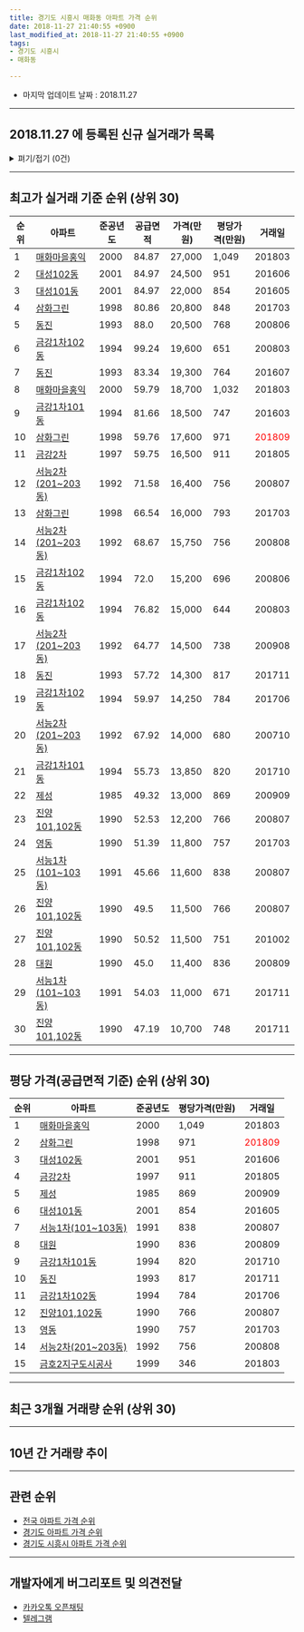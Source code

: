 ```yaml
---
title: 경기도 시흥시 매화동 아파트 가격 순위
date: 2018-11-27 21:40:55 +0900
last_modified_at: 2018-11-27 21:40:55 +0900
tags:
- 경기도 시흥시
- 매화동

---
```


* 마지막 업데이트 날짜 : 2018.11.27

---

## 2018.11.27 에 등록된 신규 실거래가 목록

<details>
<summary>펴기/접기 (0건)</summary>
<div markdown="1">

|아파트|준공년도|공급면적|가격(만원)|평당가격(만원)|거래일|
|---|---|---|---|---|---|
|없음||||||


</div>
</details>

---

## 최고가 실거래 기준 순위 (상위 30)


|순위|아파트|준공년도|공급면적|가격(만원)|평당가격(만원)|거래일|
|---|---|---|---|---|---|---|
|1|[매화마을홍익](https://search.naver.com/search.naver?query=%EA%B2%BD%EA%B8%B0%EB%8F%84+%EC%8B%9C%ED%9D%A5%EC%8B%9C+%EB%A7%A4%ED%99%94%EB%8F%99+%EB%A7%A4%ED%99%94%EB%A7%88%EC%9D%84%ED%99%8D%EC%9D%B5)|2000|84.87|27,000|1,049|201803|
|2|[대성102동](https://search.naver.com/search.naver?query=%EA%B2%BD%EA%B8%B0%EB%8F%84+%EC%8B%9C%ED%9D%A5%EC%8B%9C+%EB%A7%A4%ED%99%94%EB%8F%99+%EB%8C%80%EC%84%B1102%EB%8F%99)|2001|84.97|24,500|951|201606|
|3|[대성101동](https://search.naver.com/search.naver?query=%EA%B2%BD%EA%B8%B0%EB%8F%84+%EC%8B%9C%ED%9D%A5%EC%8B%9C+%EB%A7%A4%ED%99%94%EB%8F%99+%EB%8C%80%EC%84%B1101%EB%8F%99)|2001|84.97|22,000|854|201605|
|4|[삼화그린](https://search.naver.com/search.naver?query=%EA%B2%BD%EA%B8%B0%EB%8F%84+%EC%8B%9C%ED%9D%A5%EC%8B%9C+%EB%A7%A4%ED%99%94%EB%8F%99+%EC%82%BC%ED%99%94%EA%B7%B8%EB%A6%B0)|1998|80.86|20,800|848|201703|
|5|[동진](https://search.naver.com/search.naver?query=%EA%B2%BD%EA%B8%B0%EB%8F%84+%EC%8B%9C%ED%9D%A5%EC%8B%9C+%EB%A7%A4%ED%99%94%EB%8F%99+%EB%8F%99%EC%A7%84)|1993|88.0|20,500|768|200806|
|6|[금강1차102동](https://search.naver.com/search.naver?query=%EA%B2%BD%EA%B8%B0%EB%8F%84+%EC%8B%9C%ED%9D%A5%EC%8B%9C+%EB%A7%A4%ED%99%94%EB%8F%99+%EA%B8%88%EA%B0%951%EC%B0%A8102%EB%8F%99)|1994|99.24|19,600|651|200803|
|7|[동진](https://search.naver.com/search.naver?query=%EA%B2%BD%EA%B8%B0%EB%8F%84+%EC%8B%9C%ED%9D%A5%EC%8B%9C+%EB%A7%A4%ED%99%94%EB%8F%99+%EB%8F%99%EC%A7%84)|1993|83.34|19,300|764|201607|
|8|[매화마을홍익](https://search.naver.com/search.naver?query=%EA%B2%BD%EA%B8%B0%EB%8F%84+%EC%8B%9C%ED%9D%A5%EC%8B%9C+%EB%A7%A4%ED%99%94%EB%8F%99+%EB%A7%A4%ED%99%94%EB%A7%88%EC%9D%84%ED%99%8D%EC%9D%B5)|2000|59.79|18,700|1,032|201803|
|9|[금강1차101동](https://search.naver.com/search.naver?query=%EA%B2%BD%EA%B8%B0%EB%8F%84+%EC%8B%9C%ED%9D%A5%EC%8B%9C+%EB%A7%A4%ED%99%94%EB%8F%99+%EA%B8%88%EA%B0%951%EC%B0%A8101%EB%8F%99)|1994|81.66|18,500|747|201603|
|10|[삼화그린](https://search.naver.com/search.naver?query=%EA%B2%BD%EA%B8%B0%EB%8F%84+%EC%8B%9C%ED%9D%A5%EC%8B%9C+%EB%A7%A4%ED%99%94%EB%8F%99+%EC%82%BC%ED%99%94%EA%B7%B8%EB%A6%B0)|1998|59.76|17,600|971|<span style="color:red">201809</span>|
|11|[금강2차](https://search.naver.com/search.naver?query=%EA%B2%BD%EA%B8%B0%EB%8F%84+%EC%8B%9C%ED%9D%A5%EC%8B%9C+%EB%A7%A4%ED%99%94%EB%8F%99+%EA%B8%88%EA%B0%952%EC%B0%A8)|1997|59.75|16,500|911|201805|
|12|[서능2차(201~203동)](https://search.naver.com/search.naver?query=%EA%B2%BD%EA%B8%B0%EB%8F%84+%EC%8B%9C%ED%9D%A5%EC%8B%9C+%EB%A7%A4%ED%99%94%EB%8F%99+%EC%84%9C%EB%8A%A52%EC%B0%A8%28201%7E203%EB%8F%99%29)|1992|71.58|16,400|756|200807|
|13|[삼화그린](https://search.naver.com/search.naver?query=%EA%B2%BD%EA%B8%B0%EB%8F%84+%EC%8B%9C%ED%9D%A5%EC%8B%9C+%EB%A7%A4%ED%99%94%EB%8F%99+%EC%82%BC%ED%99%94%EA%B7%B8%EB%A6%B0)|1998|66.54|16,000|793|201703|
|14|[서능2차(201~203동)](https://search.naver.com/search.naver?query=%EA%B2%BD%EA%B8%B0%EB%8F%84+%EC%8B%9C%ED%9D%A5%EC%8B%9C+%EB%A7%A4%ED%99%94%EB%8F%99+%EC%84%9C%EB%8A%A52%EC%B0%A8%28201%7E203%EB%8F%99%29)|1992|68.67|15,750|756|200808|
|15|[금강1차102동](https://search.naver.com/search.naver?query=%EA%B2%BD%EA%B8%B0%EB%8F%84+%EC%8B%9C%ED%9D%A5%EC%8B%9C+%EB%A7%A4%ED%99%94%EB%8F%99+%EA%B8%88%EA%B0%951%EC%B0%A8102%EB%8F%99)|1994|72.0|15,200|696|200806|
|16|[금강1차102동](https://search.naver.com/search.naver?query=%EA%B2%BD%EA%B8%B0%EB%8F%84+%EC%8B%9C%ED%9D%A5%EC%8B%9C+%EB%A7%A4%ED%99%94%EB%8F%99+%EA%B8%88%EA%B0%951%EC%B0%A8102%EB%8F%99)|1994|76.82|15,000|644|200803|
|17|[서능2차(201~203동)](https://search.naver.com/search.naver?query=%EA%B2%BD%EA%B8%B0%EB%8F%84+%EC%8B%9C%ED%9D%A5%EC%8B%9C+%EB%A7%A4%ED%99%94%EB%8F%99+%EC%84%9C%EB%8A%A52%EC%B0%A8%28201%7E203%EB%8F%99%29)|1992|64.77|14,500|738|200908|
|18|[동진](https://search.naver.com/search.naver?query=%EA%B2%BD%EA%B8%B0%EB%8F%84+%EC%8B%9C%ED%9D%A5%EC%8B%9C+%EB%A7%A4%ED%99%94%EB%8F%99+%EB%8F%99%EC%A7%84)|1993|57.72|14,300|817|201711|
|19|[금강1차102동](https://search.naver.com/search.naver?query=%EA%B2%BD%EA%B8%B0%EB%8F%84+%EC%8B%9C%ED%9D%A5%EC%8B%9C+%EB%A7%A4%ED%99%94%EB%8F%99+%EA%B8%88%EA%B0%951%EC%B0%A8102%EB%8F%99)|1994|59.97|14,250|784|201706|
|20|[서능2차(201~203동)](https://search.naver.com/search.naver?query=%EA%B2%BD%EA%B8%B0%EB%8F%84+%EC%8B%9C%ED%9D%A5%EC%8B%9C+%EB%A7%A4%ED%99%94%EB%8F%99+%EC%84%9C%EB%8A%A52%EC%B0%A8%28201%7E203%EB%8F%99%29)|1992|67.92|14,000|680|200710|
|21|[금강1차101동](https://search.naver.com/search.naver?query=%EA%B2%BD%EA%B8%B0%EB%8F%84+%EC%8B%9C%ED%9D%A5%EC%8B%9C+%EB%A7%A4%ED%99%94%EB%8F%99+%EA%B8%88%EA%B0%951%EC%B0%A8101%EB%8F%99)|1994|55.73|13,850|820|201710|
|22|[제성](https://search.naver.com/search.naver?query=%EA%B2%BD%EA%B8%B0%EB%8F%84+%EC%8B%9C%ED%9D%A5%EC%8B%9C+%EB%A7%A4%ED%99%94%EB%8F%99+%EC%A0%9C%EC%84%B1)|1985|49.32|13,000|869|200909|
|23|[진양101,102동](https://search.naver.com/search.naver?query=%EA%B2%BD%EA%B8%B0%EB%8F%84+%EC%8B%9C%ED%9D%A5%EC%8B%9C+%EB%A7%A4%ED%99%94%EB%8F%99+%EC%A7%84%EC%96%91101%2C102%EB%8F%99)|1990|52.53|12,200|766|200807|
|24|[영동](https://search.naver.com/search.naver?query=%EA%B2%BD%EA%B8%B0%EB%8F%84+%EC%8B%9C%ED%9D%A5%EC%8B%9C+%EB%A7%A4%ED%99%94%EB%8F%99+%EC%98%81%EB%8F%99)|1990|51.39|11,800|757|201703|
|25|[서능1차(101~103동)](https://search.naver.com/search.naver?query=%EA%B2%BD%EA%B8%B0%EB%8F%84+%EC%8B%9C%ED%9D%A5%EC%8B%9C+%EB%A7%A4%ED%99%94%EB%8F%99+%EC%84%9C%EB%8A%A51%EC%B0%A8%28101%7E103%EB%8F%99%29)|1991|45.66|11,600|838|200807|
|26|[진양101,102동](https://search.naver.com/search.naver?query=%EA%B2%BD%EA%B8%B0%EB%8F%84+%EC%8B%9C%ED%9D%A5%EC%8B%9C+%EB%A7%A4%ED%99%94%EB%8F%99+%EC%A7%84%EC%96%91101%2C102%EB%8F%99)|1990|49.5|11,500|766|200807|
|27|[진양101,102동](https://search.naver.com/search.naver?query=%EA%B2%BD%EA%B8%B0%EB%8F%84+%EC%8B%9C%ED%9D%A5%EC%8B%9C+%EB%A7%A4%ED%99%94%EB%8F%99+%EC%A7%84%EC%96%91101%2C102%EB%8F%99)|1990|50.52|11,500|751|201002|
|28|[대원](https://search.naver.com/search.naver?query=%EA%B2%BD%EA%B8%B0%EB%8F%84+%EC%8B%9C%ED%9D%A5%EC%8B%9C+%EB%A7%A4%ED%99%94%EB%8F%99+%EB%8C%80%EC%9B%90)|1990|45.0|11,400|836|200809|
|29|[서능1차(101~103동)](https://search.naver.com/search.naver?query=%EA%B2%BD%EA%B8%B0%EB%8F%84+%EC%8B%9C%ED%9D%A5%EC%8B%9C+%EB%A7%A4%ED%99%94%EB%8F%99+%EC%84%9C%EB%8A%A51%EC%B0%A8%28101%7E103%EB%8F%99%29)|1991|54.03|11,000|671|201711|
|30|[진양101,102동](https://search.naver.com/search.naver?query=%EA%B2%BD%EA%B8%B0%EB%8F%84+%EC%8B%9C%ED%9D%A5%EC%8B%9C+%EB%A7%A4%ED%99%94%EB%8F%99+%EC%A7%84%EC%96%91101%2C102%EB%8F%99)|1990|47.19|10,700|748|201711|


---

## 평당 가격(공급면적 기준) 순위 (상위 30)


|순위|아파트|준공년도|평당가격(만원)|거래일|
|---|---|---|---|---|
|1|[매화마을홍익](https://search.naver.com/search.naver?query=%EA%B2%BD%EA%B8%B0%EB%8F%84+%EC%8B%9C%ED%9D%A5%EC%8B%9C+%EB%A7%A4%ED%99%94%EB%8F%99+%EB%A7%A4%ED%99%94%EB%A7%88%EC%9D%84%ED%99%8D%EC%9D%B5)|2000|1,049|201803|
|2|[삼화그린](https://search.naver.com/search.naver?query=%EA%B2%BD%EA%B8%B0%EB%8F%84+%EC%8B%9C%ED%9D%A5%EC%8B%9C+%EB%A7%A4%ED%99%94%EB%8F%99+%EC%82%BC%ED%99%94%EA%B7%B8%EB%A6%B0)|1998|971|<span style="color:red">201809</span>|
|3|[대성102동](https://search.naver.com/search.naver?query=%EA%B2%BD%EA%B8%B0%EB%8F%84+%EC%8B%9C%ED%9D%A5%EC%8B%9C+%EB%A7%A4%ED%99%94%EB%8F%99+%EB%8C%80%EC%84%B1102%EB%8F%99)|2001|951|201606|
|4|[금강2차](https://search.naver.com/search.naver?query=%EA%B2%BD%EA%B8%B0%EB%8F%84+%EC%8B%9C%ED%9D%A5%EC%8B%9C+%EB%A7%A4%ED%99%94%EB%8F%99+%EA%B8%88%EA%B0%952%EC%B0%A8)|1997|911|201805|
|5|[제성](https://search.naver.com/search.naver?query=%EA%B2%BD%EA%B8%B0%EB%8F%84+%EC%8B%9C%ED%9D%A5%EC%8B%9C+%EB%A7%A4%ED%99%94%EB%8F%99+%EC%A0%9C%EC%84%B1)|1985|869|200909|
|6|[대성101동](https://search.naver.com/search.naver?query=%EA%B2%BD%EA%B8%B0%EB%8F%84+%EC%8B%9C%ED%9D%A5%EC%8B%9C+%EB%A7%A4%ED%99%94%EB%8F%99+%EB%8C%80%EC%84%B1101%EB%8F%99)|2001|854|201605|
|7|[서능1차(101~103동)](https://search.naver.com/search.naver?query=%EA%B2%BD%EA%B8%B0%EB%8F%84+%EC%8B%9C%ED%9D%A5%EC%8B%9C+%EB%A7%A4%ED%99%94%EB%8F%99+%EC%84%9C%EB%8A%A51%EC%B0%A8%28101%7E103%EB%8F%99%29)|1991|838|200807|
|8|[대원](https://search.naver.com/search.naver?query=%EA%B2%BD%EA%B8%B0%EB%8F%84+%EC%8B%9C%ED%9D%A5%EC%8B%9C+%EB%A7%A4%ED%99%94%EB%8F%99+%EB%8C%80%EC%9B%90)|1990|836|200809|
|9|[금강1차101동](https://search.naver.com/search.naver?query=%EA%B2%BD%EA%B8%B0%EB%8F%84+%EC%8B%9C%ED%9D%A5%EC%8B%9C+%EB%A7%A4%ED%99%94%EB%8F%99+%EA%B8%88%EA%B0%951%EC%B0%A8101%EB%8F%99)|1994|820|201710|
|10|[동진](https://search.naver.com/search.naver?query=%EA%B2%BD%EA%B8%B0%EB%8F%84+%EC%8B%9C%ED%9D%A5%EC%8B%9C+%EB%A7%A4%ED%99%94%EB%8F%99+%EB%8F%99%EC%A7%84)|1993|817|201711|
|11|[금강1차102동](https://search.naver.com/search.naver?query=%EA%B2%BD%EA%B8%B0%EB%8F%84+%EC%8B%9C%ED%9D%A5%EC%8B%9C+%EB%A7%A4%ED%99%94%EB%8F%99+%EA%B8%88%EA%B0%951%EC%B0%A8102%EB%8F%99)|1994|784|201706|
|12|[진양101,102동](https://search.naver.com/search.naver?query=%EA%B2%BD%EA%B8%B0%EB%8F%84+%EC%8B%9C%ED%9D%A5%EC%8B%9C+%EB%A7%A4%ED%99%94%EB%8F%99+%EC%A7%84%EC%96%91101%2C102%EB%8F%99)|1990|766|200807|
|13|[영동](https://search.naver.com/search.naver?query=%EA%B2%BD%EA%B8%B0%EB%8F%84+%EC%8B%9C%ED%9D%A5%EC%8B%9C+%EB%A7%A4%ED%99%94%EB%8F%99+%EC%98%81%EB%8F%99)|1990|757|201703|
|14|[서능2차(201~203동)](https://search.naver.com/search.naver?query=%EA%B2%BD%EA%B8%B0%EB%8F%84+%EC%8B%9C%ED%9D%A5%EC%8B%9C+%EB%A7%A4%ED%99%94%EB%8F%99+%EC%84%9C%EB%8A%A52%EC%B0%A8%28201%7E203%EB%8F%99%29)|1992|756|200808|
|15|[금호2지구도시공사](https://search.naver.com/search.naver?query=%EA%B2%BD%EA%B8%B0%EB%8F%84+%EC%8B%9C%ED%9D%A5%EC%8B%9C+%EB%A7%A4%ED%99%94%EB%8F%99+%EA%B8%88%ED%98%B82%EC%A7%80%EA%B5%AC%EB%8F%84%EC%8B%9C%EA%B3%B5%EC%82%AC)|1999|346|201803|


---

## 최근 3개월 거래량 순위 (상위 30)


<div style="width:100%;">
    <canvas id="deal_count_ranking" height="91"></canvas>
</div>


<script>
new Chart(document.getElementById("deal_count_ranking"), {
    type: 'horizontalBar',
    data: {
        labels: ['진양101,102동', '서능1차(101~103동)', '금강2차', '삼화그린', '대원', '동진', '제성'],
        datasets: [{
            label: '실거래 수',
            data: [4, 3, 2, 2, 1, 1, 1],
            borderColor: "rgba(255, 0, 128, 1)",
            backgroundColor: "rgba(255, 0, 128, 0.5)",
            fill: false,
        }]
    },
    options: {
        responsive: true,
        title: {
            display: true,
            text: '최근 3개월 거래량 순위'
        },
        tooltips: {
            mode: 'index',
            intersect: false,
            callbacks: {
                title: function(tooltipItems, data) {
                    return "실거래 수:";
                },
                label: function(tooltipItem, data) {
                    return data.labels[tooltipItem.index] + ": " + tooltipItem.xLabel;
                }
            }
        },
        hover: {
            mode: 'nearest',
            intersect: true
        },
        scales: {
            xAxes: [{
                display: true,
                scaleLabel: {
                    display: true,
                    labelString: '실거래 수'
                },
                ticks: {
                    suggestedMin: 0,
                }
            }],
            yAxes: [{
                display: true,
                ticks: {
                    autoSkip: false,
                    callback: function(value, index, values) {
                        if (value.length > 10)
                            return value.substr(0, 8) + "...";
                        else
                            return value;
                    }
                },
                scaleLabel: {
                    display: false,
                }
            }]
        }
    }
});

</script>


---

## 10년 간 거래량 추이


<div style="width:100%;">
    <canvas id="deal_progress" height="300"></canvas>
</div>

<script>
new Chart(document.getElementById("deal_progress"), {
    type: 'line',
    data: {
        labels: ['200811','200812','200901','200902','200903','200904','200905','200906','200907','200908','200909','200910','200911','200912','201001','201002','201003','201004','201005','201006','201007','201008','201009','201010','201011','201012','201101','201102','201103','201104','201105','201106','201107','201108','201109','201110','201111','201112','201201','201202','201203','201204','201205','201206','201207','201208','201209','201210','201211','201212','201301','201302','201303','201304','201305','201306','201307','201308','201309','201310','201311','201312','201401','201402','201403','201404','201405','201406','201407','201408','201409','201410','201411','201412','201501','201502','201503','201504','201505','201506','201507','201508','201509','201510','201511','201512','201601','201602','201603','201604','201605','201606','201607','201608','201609','201610','201611','201612','201701','201702','201703','201704','201705','201706','201707','201708','201709','201710','201711','201712','201801','201802','201803','201804','201805','201806','201807','201808','201809','201810','201811'],
        datasets: [{
            label: '실거래 수',
            pointRadius: 1,
            data: [1, 1, 1, 4, 7, 2, 13, 8, 6, 7, 9, 6, 6, 9, 4, 3, 6, 6, 3, 2, 4, 3, 3, 4, 9, 9, 6, 9, 8, 6, 4, 6, 4, 10, 6, 5, 3, 3, 4, 10, 9, 7, 4, 7, 6, 5, 13, 5, 6, 4, 4, 13, 4, 6, 7, 7, 3, 7, 6, 14, 8, 4, 2, 11, 11, 10, 4, 7, 4, 7, 9, 9, 7, 4, 5, 11, 11, 14, 13, 14, 10, 11, 16, 13, 7, 4, 7, 8, 10, 8, 11, 15, 14, 10, 14, 13, 10, 9, 7, 10, 13, 6, 15, 16, 7, 6, 13, 7, 14, 12, 8, 7, 10, 5, 4, 8, 6, 8, 5, 8, 1],
            borderColor: "rgba(255, 201, 14, 1)",
            backgroundColor: "rgba(255, 201, 14, 0.5)",
            fill: true,
        }]
    },
    options: {
        responsive: true,
        title: {
            display: true,
            text: '10년간 거래량 추이'
        },
        tooltips: {
            mode: 'index',
            intersect: false,
        },
        hover: {
            mode: 'nearest',
            intersect: true
        },
        scales: {
            xAxes: [{
                display: true,
                scaleLabel: {
                    display: true,
                    labelString: '년/월'
                }
            }],
            yAxes: [{
                display: true,
                ticks: {
                    suggestedMin: 0,
                },
                scaleLabel: {
                    display: true,
                    labelString: '실거래 수'
                }
            }]
        }
    }
});

</script>


---

## 관련 순위

- [전국 아파트 가격 순위](https://inasie.github.io/apt-ranking/전국)
- [경기도 아파트 가격 순위](https://inasie.github.io/apt-ranking/경기도)
- [경기도 시흥시 아파트 가격 순위](https://inasie.github.io/apt-ranking/경기도-시흥시)


---

## 개발자에게 버그리포트 및 의견전달

- [카카오톡 오픈채팅](https://open.kakao.com/o/gLJUAP4)
- [텔레그램](https://t.me/inasie)

